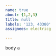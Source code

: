 ```yaml
---         
name: true
about: {1,2,3}
title: null
labels: '123, 43380'
assignees: electricg

---         
```


body a
